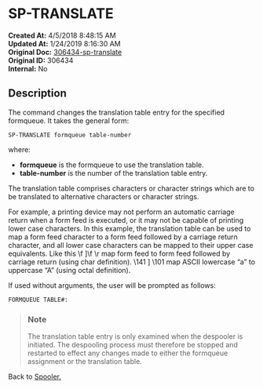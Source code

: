 # SP-TRANSLATE

**Created At:** 4/5/2018 8:48:15 AM  
**Updated At:** 1/24/2019 8:16:30 AM  
**Original Doc:** [306434-sp-translate](https://docs.jbase.com/44205-spooler/306434-sp-translate)  
**Original ID:** 306434  
**Internal:** No  

## Description

The command changes the translation table entry for the specified formqueue. It takes the general form:

```
SP-TRANSLATE formqueue table-number
```

where:

- **formqueue** is the formqueue to use the translation table.
- **table-number** is the number of the translation table entry.

The translation table comprises characters or character strings which are to be translated to alternative characters or character strings.

For example, a printing device may not perform an automatic carriage return when a form feed is executed, or it may not be capable of printing lower case characters. In this example, the translation table can be used to map a form feed character to a form feed followed by a carriage return character, and all lower case characters can be mapped to their upper case equivalents. Like this \f ]\f \r map form feed to form feed followed by carriage return (using char definition).
\141 ] \101 map ASCII lowercase “a” to uppercase “A” (using octal definition).

If used without arguments, the user will be prompted as follows:

```
FORMQUEUE TABLE#:
```

> ### Note
>
> The translation table entry is only examined when the despooler is initiated. The despooling process must therefore be stopped and restarted to effect any changes made to either the formqueue assignment or the translation table.

Back to [Spooler.](./../jbase-spooler)
